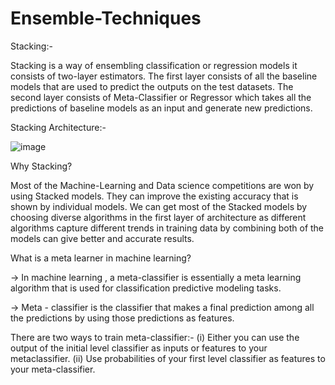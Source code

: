 # Ensemble-Techniques
Stacking:-

Stacking is a way of ensembling classification or regression models it consists of two-layer estimators. The first layer consists of all the baseline models that are used to predict the outputs on the test datasets. The second layer consists of Meta-Classifier or Regressor which takes all the predictions of baseline models as an input and generate new predictions.

Stacking Architecture:-

![image](https://user-images.githubusercontent.com/96175181/230754908-0d3fc68d-5501-4c3d-bb97-1fbce986ea13.png)

Why Stacking? 

Most of the Machine-Learning and Data science competitions are won by using Stacked models. They can improve the existing accuracy that is shown by individual models. We can get most of the Stacked models by choosing diverse algorithms in the first layer of architecture as different algorithms capture different trends in training data by combining both of the models can give better and accurate results.

What is a meta learner in machine learning?

-> In machine learning , a meta-classifier is essentially a meta learning algorithm that is used for classification predictive modeling tasks.

-> Meta - classifier is the classifier that makes a final prediction among all the predictions by using those predictions as features.

There are two ways to train meta-classifier:-
(i) Either you can use the output of the initial level classifier as inputs or features to your metaclassifier.
(ii) Use probabilities of your first level classifier as features to your meta-classifier.
